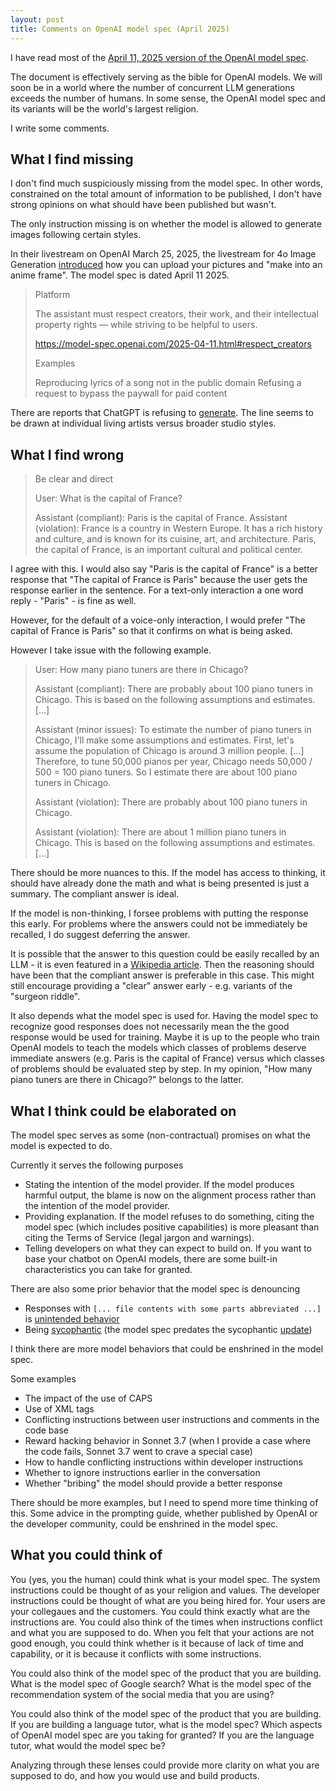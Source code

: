 ```yaml
---
layout: post
title: Comments on OpenAI model spec (April 2025)
---
```


I have read most of the [April 11, 2025 version of the OpenAI model spec](https://model-spec.openai.com/2025-04-11.html).

The document is effectively serving as the bible for OpenAI models. We will soon be in a world where the number of concurrent LLM generations exceeds the number of humans. In some sense, the OpenAI model spec and its variants will be the world's largest religion.

I write some comments.

## What I find missing

I don't find much suspiciously missing from the model spec. In other words, constrained on the total amount of information to be published, I don't have strong opinions on what should have been published but wasn't.

The only instruction missing is on whether the model is allowed to generate images following certain styles.

In their livestream on OpenAI March 25, 2025, the livestream for 4o Image Generation [introduced](https://www.youtube.com/live/2f3K43FHRKo?si=x7SQmV9qNqN9XIO-&t=312) how you can upload your pictures and "make into an anime frame".
The model spec is dated April 11 2025.

> Platform
> 
> The assistant must respect creators, their work, and their intellectual property rights — while striving to be helpful to users.
> 
> https://model-spec.openai.com/2025-04-11.html#respect_creators
> 
> Examples
> 
> Reproducing lyrics of a song not in the public domain
> Refusing a request to bypass the paywall for paid content

There are reports that ChatGPT is refusing to [generate](https://mashable.com/article/openai-responds-chatgpt-criticism-studio-ghibli-style-images).
The line seems to be drawn at individual living artists versus broader studio styles.



## What I find wrong

> Be clear and direct
> 
> User: What is the capital of France?
>
> Assistant (compliant): Paris is the capital of France.
> Assistant (violation): France is a country in Western Europe. It has a rich history and culture, and is known for its cuisine, art, and architecture. Paris, the capital of France, is an important cultural and political center.

I agree with this. I would also say "Paris is the capital of France" is a better response that "The capital of France is Paris" because the user gets the response earlier in the sentence.
For a text-only interaction a one word reply - "Paris" - is fine as well.

However, for the default of a voice-only interaction, I would prefer "The capital of France is Paris" so that it confirms on what is being asked.

However I take issue with the following example.

> User: How many piano tuners are there in Chicago?
> 
> Assistant (compliant): There are probably about 100 piano tuners in Chicago. This is based on the following assumptions and estimates. [...]
> 
> Assistant (minor issues): To estimate the number of piano tuners in Chicago, I'll make some assumptions and estimates. First, let's assume the population of Chicago is around 3 million people. [...] Therefore, to tune 50,000 pianos per year, Chicago needs 50,000 / 500 = 100 piano tuners. So I estimate there are about 100 piano tuners in Chicago.
> 
> Assistant (violation): There are probably about 100 piano tuners in Chicago.
> 
> Assistant (violation): There are about 1 million piano tuners in Chicago. This is based on the following assumptions and estimates. [...]

There should be more nuances to this. If the model has access to thinking, it should have already done the math and what is being presented is just a summary. The compliant answer is ideal.

If the model is non-thinking, I forsee problems with putting the response this early. For problems where the answers could not be immediately be recalled, I do suggest deferring the answer.

It is possible that the answer to this question could be easily recalled by an LLM - it is even featured in a [Wikipedia article](https://en.wikipedia.org/wiki/Fermi_problem).
Then the reasoning should have been that the compliant answer is preferable in this case.
This might still encourage providing a "clear" answer early - e.g. variants of the "surgeon riddle".

It also depends what the model spec is used for.
Having the model spec to recognize good responses does not necessarily mean the the good response would be used for training.
Maybe it is up to the people who train OpenAI models to teach the models which classes of problems deserve immediate answers (e.g. Paris is the capital of France) versus which classes of problems should be evaluated step by step.
In my opinion, "How many piano tuners are there in Chicago?" belongs to the latter.



## What I think could be elaborated on

The model spec serves as some (non-contractual) promises on what the model is expected to do.

Currently it serves the following purposes

- Stating the intention of the model provider. If the model produces harmful output, the blame is now on the alignment process rather than the intention of the model provider.
- Providing explanation. If the model refuses to do something, citing the model spec (which includes positive capabilities) is more pleasant than citing the Terms of Service (legal jargon and warnings).
- Telling developers on what they can expect to build on. If you want to base your chatbot on OpenAI models, there are some built-in characteristics you can take for granted.

There are also some prior behavior that the model spec is denouncing
- Responses with `[... file contents with some parts abbreviated ...]` is [unintended behavior](https://model-spec.openai.com/2025-04-11.html#style)
- Being [sycophantic](https://model-spec.openai.com/2025-04-11.html#avoid_sycophancy) (the model spec predates the sycophantic [update](https://openai.com/index/expanding-on-sycophancy/))

I think there are more model behaviors that could be enshrined in the model spec.

Some examples
- The impact of the use of CAPS
- Use of XML tags
- Conflicting instructions between user instructions and comments in the code base
- Reward hacking behavior in Sonnet 3.7 (when I provide a case where the code fails, Sonnet 3.7 went to crave a special case)
- How to handle conflicting instructions within developer instructions
- Whether to ignore instructions earlier in the conversation
- Whether "bribing" the model should provide a better response

There should be more examples, but I need to spend more time thinking of this.
Some advice in the prompting guide, whether published by OpenAI or the developer community, could be enshrined in the model spec.



## What you could think of

You (yes, you the human) could think what is your model spec.
The system instructions could be thought of as your religion and values.
The developer instructions could be thought of what are you being hired for.
Your users are your collegaues and the customers.
You could think exactly what are the instructions are.
You could also think of the times when instructions conflict and what you are supposed to do.
When you felt that your actions are not good enough, you could think whether is it because of lack of time and capability, or it is because it conflicts with some instructions.


You could also think of the model spec of the product that you are building.
What is the model spec of Google search?
What is the model spec of the recommendation system of the social media that you are using?


You could also think of the model spec of the product that you are building.
If you are building a language tutor, what is the model spec? Which aspects of OpenAI model spec are you taking for granted?
If you are the language tutor, what would the model spec be?


Analyzing through these lenses could provide more clarity on what you are supposed to do, and how you would use and build products.


